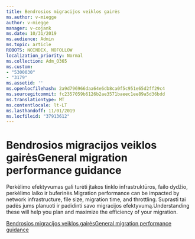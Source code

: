 ```yaml
---
title: Bendrosios migracijos veiklos gairės
ms.author: v-miegge
author: v-miegge
manager: v-cojank
ms.date: 10/31/2019
ms.audience: Admin
ms.topic: article
ROBOTS: NOINDEX, NOFOLLOW
localization_priority: Normal
ms.collection: Adm_O365
ms.custom:
- "5300030"
- "3179"
ms.assetid: ''
ms.openlocfilehash: 2a9d796966daa64e6db8ca0f5c951e65d2ff29c4
ms.sourcegitcommit: fc2357059b6126b2ae3571baeec1ee89a5d36bdd
ms.translationtype: MT
ms.contentlocale: lt-LT
ms.lasthandoff: 11/01/2019
ms.locfileid: "37913612"
---
```

# <a name="general-migration-performance-guidance"></a><span data-ttu-id="3d29a-102">Bendrosios migracijos veiklos gairės</span><span class="sxs-lookup"><span data-stu-id="3d29a-102">General migration performance guidance</span></span>

<span data-ttu-id="3d29a-103">Perkėlimo efektyvumas gali turėti įtakos tinklo infrastruktūros, failo dydžio, perkėlimo laiko ir buferinės.</span><span class="sxs-lookup"><span data-stu-id="3d29a-103">Migration performance can be impacted by network infrastructure, file size, migration time, and throttling.</span></span> <span data-ttu-id="3d29a-104">Suprasti tai padės jums planuoti ir padidinti savo migracijos efektyvumą.</span><span class="sxs-lookup"><span data-stu-id="3d29a-104">Understanding these will help you plan and maximize the efficiency of your migration.</span></span>

[<span data-ttu-id="3d29a-105">Bendrosios migracijos veiklos gairės</span><span class="sxs-lookup"><span data-stu-id="3d29a-105">General migration performance guidance</span></span>](https://docs.microsoft.com/sharepointmigration/sharepoint-online-and-onedrive-migration-speed)